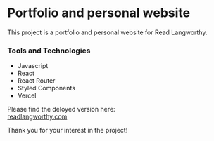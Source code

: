 # Portfolio and personal website

This project is a portfolio and personal website for Read Langworthy. 

### Tools and Technologies
* Javascript
* React
* React Router
* Styled Components
* Vercel

Please find the deloyed version here: \
[readlangworthy.com](https://www.readlangworthy.com/)

Thank you for your interest in the project!
